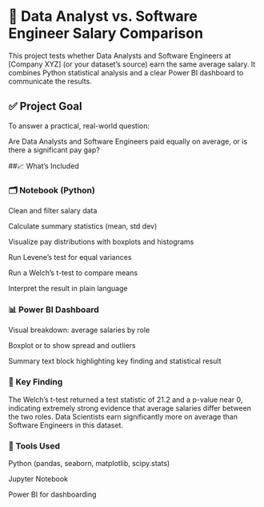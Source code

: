 # 📂 Data Analyst vs. Software Engineer Salary Comparison
This project tests whether Data Analysts and Software Engineers at [Company XYZ] (or your dataset’s source) earn the same average salary. It combines Python statistical analysis and a clear Power BI dashboard to communicate the results.

## ✅ Project Goal
To answer a practical, real-world question:

Are Data Analysts and Software Engineers paid equally on average, or is there a significant pay gap?

##📈 What’s Included
### 🗂️ Notebook (Python)
Clean and filter salary data

Calculate summary statistics (mean, std dev)

Visualize pay distributions with boxplots and histograms

Run Levene’s test for equal variances

Run a Welch’s t-test to compare means

Interpret the result in plain language

### 📊 Power BI Dashboard
Visual breakdown: average salaries by role

Boxplot or to show spread and outliers

Summary text block highlighting key finding and statistical result

### 🔬 Key Finding
The Welch’s t-test returned a test statistic of 21.2 and a p-value near 0, indicating extremely strong evidence that average salaries differ between the two roles.
Data Scientists earn significantly more on average than Software Engineers in this dataset.

### 📌 Tools Used
Python (pandas, seaborn, matplotlib, scipy.stats)

Jupyter Notebook

Power BI for dashboarding
